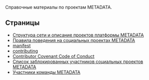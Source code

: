 Справочные материалы по проектам METADATA.

## Страницы

- [Структура сети и описание проектов платформы METADATA](network)
- [Правила поведения на социальных проектах METADATA](rules)
- [manifest]()
- [contributing]()
- [Contributor Covenant Code of Conduct](coc)
- [Список заблокированных участников социальных проектов METADATA](bans)
- [Участники команды METADATA](team)